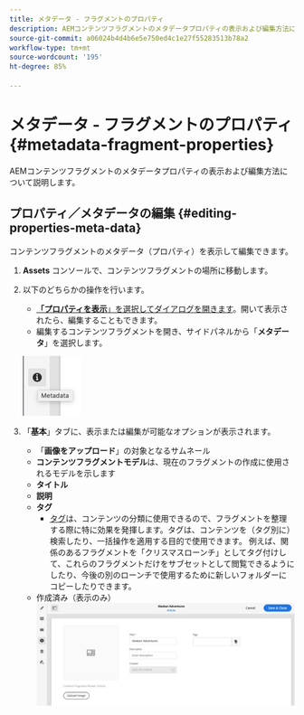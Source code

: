 ```yaml
---
title: メタデータ - フラグメントのプロパティ
description: AEMコンテンツフラグメントのメタデータプロパティの表示および編集方法について説明します。
source-git-commit: a06024b4d4b6e5e750ed4c1e27f55283513b78a2
workflow-type: tm+mt
source-wordcount: '195'
ht-degree: 85%

---
```


# メタデータ - フラグメントのプロパティ {#metadata-fragment-properties}

AEMコンテンツフラグメントのメタデータプロパティの表示および編集方法について説明します。

## プロパティ／メタデータの編集 {#editing-properties-meta-data}

コンテンツフラグメントのメタデータ（プロパティ）を表示して編集できます。

1. **Assets** コンソールで、コンテンツフラグメントの場所に移動します。
2. 以下のどちらかの操作を行います。

   * [**「プロパティを表示**」を選択してダイアログを開きます](/help/assets/manage-digital-assets.md#editing-properties)。開いて表示されたら、編集することもできます。
   * 編集するコンテンツフラグメントを開き、サイドパネルから「**メタデータ**」を選択します。

   ![メタデータ](assets/cfm-metadata-01.png)

3. 「**基本**」タブに、表示または編集が可能なオプションが表示されます。

   * 「**画像をアップロード**」の対象となるサムネール
   * **コンテンツフラグメントモデル**&#x200B;は、現在のフラグメントの作成に使用されるモデルを示します
   * **タイトル**
   * **説明**
   * **タグ**
      * [タグ](/help/sites-cloud/authoring/features/tags.md)は、コンテンツの分類に使用できるので、フラグメントを整理する際に特に効果を発揮します。タグは、コンテンツを（タグ別に）検索したり、一括操作を適用する目的で使用できます。
例えば、関係のあるフラグメントを「クリスマスローンチ」としてタグ付けして、これらのフラグメントだけをサブセットとして閲覧できるようにしたり、今後の別のローンチで使用するために新しいフォルダーにコピーしたりできます。
   * 作成済み（表示のみ）
   ![メタデータ](assets/cfm-metadata-02.png)
